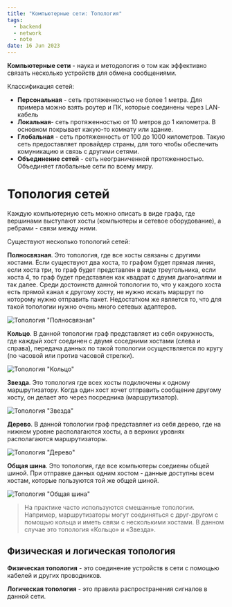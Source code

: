 ```yaml
---
title: "Компьютерные сети: Топология"
tags:
  - backend
  - network
  - note
date: 16 Jun 2023
---
```


**Компьютерные сети** - наука и методология о том как эффективно связать несколько устройств для обмена сообщениями.

Классификация сетей:

- **Персональная** - сеть протяженностью не более 1 метра. Для примера можно взять роутер и ПК, которые соединены через LAN-кабель
- **Локальная**- сеть протяженностью от 10 метров до 1 километра. В основном покрывает какую-то комнату или здание.
- **Глобальная** - сеть протяженность от 100 до 1000 километров. Такую сеть предоставляет провайдер страны, для того чтобы обеспечить комуникацию и связь с другими сетями.
- **Объединение сетей** - сеть неограниченной протяженностью. Объединяет глобальные сети по всему миру.

# Топология сетей

Каждую компьютерную сеть можно описать в виде графа, где вершинами выступают хосты (компьютеры и сетевое оборудование), а ребрами - связи между ними.

Существуют несколько топологий сетей:

**Полносвязная**. Это топология, где все хосты связаны с другими хостами. Если существуют два хоста, то графом будет прямая линия, если хоста три, то граф будет представлен в виде треугольника, если хоста 4, то граф будет представлен как квадрат с двумя диагоналями и так далее. Среди достоинств данной топологии то, что у каждого хоста есть прямой канал к другому хосту, не нужно искать маршрут по которому нужно отправить пакет. Недостатком же является то, что для такой топологии нужно очень много сетевых адаптеров.

![Топология "Полносвязная"](/posts/network/all.drawio.png)

**Кольцо**. В данной топологии граф представляет из себя окружность, где каждый хост соединен с двумя соседними хостами (слева и справа), передача данных по такой топологии осуществляется по кругу (по часовой или против часовой стрелки).

![Топология "Кольцо"](/posts/network/ring.drawio.png)

**Звезда**. Это топология где всех хосты подключены к одному маршрутизатору. Когда один хост хочет отправить сообщение другому хосту, он делает это через посредника (маршрутизатор).

![Топология "Звезда"](/posts/network/star.drawio.png)

**Дерево**. В данной топологии граф представляет из себя дерево, где на нижнем уровне располагаются хосты, а в верхних уровнях располагаются маршрутизаторы.

![Топология "Дерево"](/posts/network/tree.drawio.png)

**Общая шина**. Это топология, где все компьютеры соедиены общей шиной. При отправке данных одним хостом - данные доступны всем хостам, которые пользуются той же общей шиной.

![Топология "Общая шина"](/posts/network/common.drawio.png)

> На практике часто используются смешанные топологии. Например, маршрутизаторы могут соединяться с друг-другом с помощью кольца и иметь связи с несколькими хостами. В данном случае это топология «Кольцо» и «Звезда».

## Физическая и логическая топология

**Физическая топология** - это соединение устройств в сети с помощью кабелей и других проводников.

**Логическая топология** - это правила распространения сигналов в данной сети.

